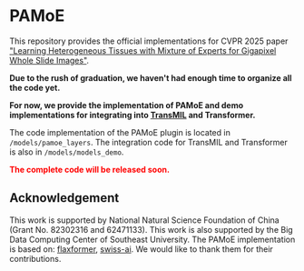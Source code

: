 # PAMoE
This repository provides the official implementations for CVPR 2025 paper ["Learning Heterogeneous Tissues with Mixture of Experts for Gigapixel Whole Slide Images"](https://openaccess.thecvf.com/content/CVPR2025/papers/Wu_Learning_Heterogeneous_Tissues_with_Mixture_of_Experts_for_Gigapixel_Whole_CVPR_2025_paper.pdf).

**Due to the rush of graduation, we haven't had enough time to organize all the code yet.**

**For now, we provide the implementation of PAMoE and demo implementations for integrating into [TransMIL](https://github.com/szc19990412/TransMIL) and Transformer.**

The code implementation of the PAMoE plugin is located in `/models/pamoe_layers`.
The integration code for TransMIL and Transformer is also in `/models/models_demo`.

<span style="color:red">**The complete code will be released soon.**</span>

## Acknowledgement
This work is supported by National Natural Science Foundation of China (Grant No. 82302316 and 62471133). This work is also supported by the Big Data Computing Center of Southeast University.
The PAMoE implementation is based on: [flaxformer](https://github.com/google/flaxformer/blob/main/flaxformer/architectures/moe/routing.py#L647-L717),
[swiss-ai](https://github.com/swiss-ai/MoE).
We would like to thank them for their contributions.



